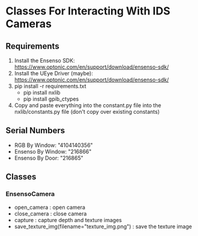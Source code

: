 # Classes For Interacting With IDS Cameras

## Requirements

1. Install the Ensenso SDK: https://www.optonic.com/en/support/download/ensenso-sdk/
2. Install the UEye Driver (maybe): https://www.optonic.com/en/support/download/ensenso-sdk/
3. pip install -r requirements.txt
    -   pip install nxlib
    -   pip install gpib_ctypes
4. Copy and paste everything into the constant.py file into the nxlib/constants.py file (don't copy over existing constants)

## Serial Numbers
- RGB By Window: "4104140356"
- Ensenso By Window: "216866"
- Ensenso By Door: "216865"

## Classes

### EnsensoCamera
- open_camera : open camera
- close_camera : close camera
- capture : capture depth and texture images
- save_texture_img(filename="texture_img.png") : save the texture image